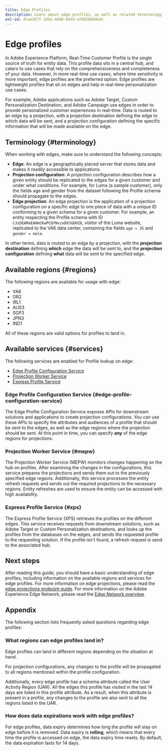 ```yaml
---
title: Edge Profiles
description: Learn about edge profiles, as well as related terminology, available regions for edge profiles, as well as available services for edge profiles.
exl-id: dcae267f-1d5a-4e90-b634-afd42b0d4edc
---
```

# Edge profiles

In Adobe Experience Platform, Real-Time Customer Profile is the single source of truth for entity data. This profile data sits in a central hub, and caters to use cases that rely on the comprehensiveness and completeness of your data. However, in more real-time use cases, where time sensitivity is more important, edge profiles are the preferred option. Edge profiles are lightweight profiles that sit on edges and help in real-time personalization use cases. 

For example, Adobe applications such as Adobe Target, Custom Personalization Destination, and Adobe Campaign use edges in order to provide personalized customer experiences in real-time. Data is routed to an edge by a projection, with a projection destination defining the edge to which data will be sent, and a projection configuration defining the specific information that will be made available on the edge. 

## Terminology {#terminology}

When working with edges, make sure to understand the following concepts:

- **Edge**: An edge is a geographically placed server that stores data and makes it readily accessible to applications.
- **Projection configuration**: A projection configuration describes how a given entity should be replicated to the edges for a given customer and under what conditions. For example, for Luma (a sample customer), only the fields age and gender from the dataset following the Profile schema should propagate to the edges.
- **Edge projection**: An edge projection is the application of a projection configuration on a specific edge to one piece of data with a unique ID conforming to a given schema for a given customer. For example, an entity respecting the Profile schema with ID `CJsDEAMaEAHmCKwPCQYNvzxD9JGDHZ8`, visitor of the Luma website, replicated to the VA6 data center, containing the fields `age = 35` and `gender = male`.

In other terms, data is routed to an edge by a projection, with the **projection destination** defining **which** edge the data will be sent to, and the **projection configuration** defining **what** data will be sent to the specified edge.

## Available regions {#regions}

The following regions are available for usage with edge:

- VA6
- OR2
- IRL1
- AUS3
- SGP3
- JPN3
- IND1

All of these regions are valid options for profiles to land in. 

## Available services {#services}

The following services are enabled for Profile lookup on edge:

- [Edge Profile Configuration Service](#edge-profile-configuration-service)
- [Projection Worker Service](#mepw)
- [Express Profile Service](#xps)

### Edge Profile Configuration Service {#edge-profile-configuration-service}

The Edge Profile Configuration Service exposes APIs for downstream solutions and applications to create projection configurations. You can use these APIs to specify the attributes and audiences of a profile that should be sent to the edges, as well as the edge regions where the projection should be sent. At this point in time, you can specify **any** of the edge regions for projections.

### Projection Worker Service {#mepw}

The Projection Worker Service (MEPW) monitors changes happening on the hub on profiles. After examining the changes in the configurations, this service prepares the projections and sends them out to the previously specified edge regions. Additionally, this service processes the entity refresh requests and sends out the required projections to the necessary regions. Entity refreshes are used to ensure the entity can be accessed with high availability.

### Express Profile Service {#xps}

The Express Profile Service (XPS) retrieves the profiles on the different edges. This service receives requests from downstream solutions, such as Adobe Target or Custom Personalization destinations, and looks up the profiles from the databases on the edges, and sends the requested profile to the requesting solution. If the profile isn't found, a refresh request is send to the associated hub.

## Next steps

After reading this guide, you should have a basic understanding of edge profiles, including information on the available regions and services for edge profiles. For more information on edge projections, please read the [edge projections endpoint guide](./api/edge-projections.md). For more information on the Adobe Experience Edge Network, please read the [Edge Network overview](../web-sdk/home.md).

## Appendix

The following section lists frequently asked questions regarding edge profiles:

### What regions can edge profiles land in?

Edge profiles can land in different regions depending on the situation at hand.

For projection configurations, any changes to the profile will be propagated to all regions mentioned within the profile configuration.

Additionally, every edge profile has a schema attribute called the User Activity Region (UAR). All the edges this profile has visited in the last 14 days are listed in this profile attribute. As a result, when this attribute is present in a profile, any changes to the profile are also sent to all the regions listed in the UAR.

### How does data expirations work with edge profiles?

For edge profiles, data expiry determines how long the profile will stay on edge before it is removed. Data expiry is **rolling**, which means that every time the profile is accessed on edge, the data expiry time resets. By default, the data expiration lasts for 14 days.
